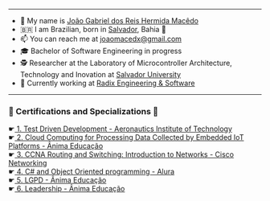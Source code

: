 
<hr>


- 🤝 My name is <a href="https://www.linkedin.com/in/joaomacedx/">João Gabriel dos Reis Hermida Macêdo</a><br>
- 🇧🇷 I am Brazilian, born in <a href= "https://www.tripadvisor.com/Attractions-g303272-Activities-Salvador_State_of_Bahia.html">Salvador</a>, Bahia 🌊<br>
- 📫 You can reach me at <a href="mailto:joaomacedx@gmail.com">joaomacedx@gmail.com</a><br>
- 🎓 Bachelor of Software Engineering in progress <br>
- 🕵️‍ Researcher at the Laboratory of Microcontroller Architecture, Technology and Inovation at <a href="https://www.unifacs.br">Salvador University</a><br>
- 💼 Currently working at <a href="https://www.radixeng.com">Radix Engineering & Software</a><br>


<hr>

   <h3> 📜 Certifications and Specializations 📜</h3>
   ☛<a href="https://www.coursera.org/account/accomplishments/verify/DCW6HVETYK5L"> 1. Test Driven Development - Aeronautics Institute of Technology</a><br>
   ☛<a href= "https://drive.google.com/file/d/1pFW06RpDLO7Taiz6eHL4pg9x74fh6F8b/view"> 2. Cloud Computing for Processing Data Collected by Embedded IoT Platforms - Ânima Educação </a><br>
   ☛<a href="https://drive.google.com/file/d/1UJV0WiqPPWL_KRW0K843jK3BqvDz3QHM/view?usp=sharing"> 3. CCNA Routing and Switching: Introduction to Networks - Cisco Networking </a><br>
   ☛<a href="https://cursos.alura.com.br/degree/certificate/6d82d916-2649-42ed-8543-7b31768b65f3?lang=en"> 4. C# and Object Oriented programming - Alura </a><br>
   ☛<a href="https://drive.google.com/file/d/1jyXlZEGic3ZvL7F4dQjUIeKM5-iDslUl/view?usp=drivesdk"> 5. LGPD - Ânima Educação </a><br>
   ☛<a href="https://drive.google.com/file/d/132QSzy79gaX7kI-jK6nZmO-iUGvr5W_L/view?usp=drivesdk"> 6. Leadership - Ânima Educação </a><br>
